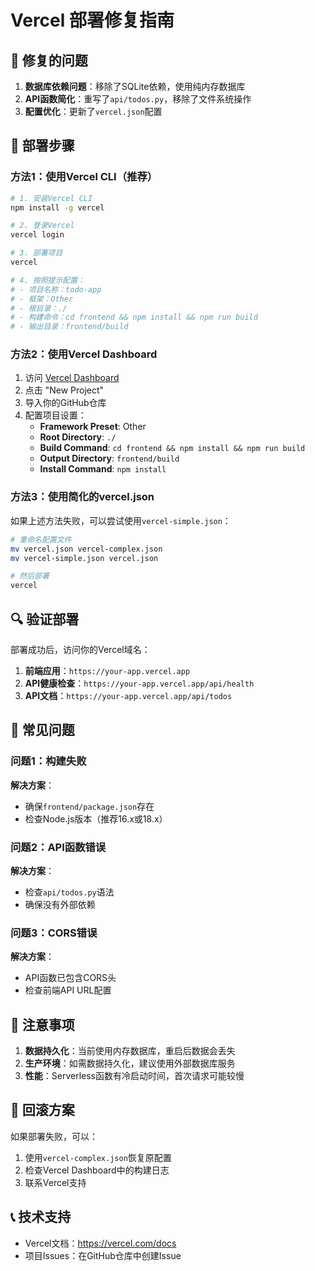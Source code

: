 # Vercel 部署修复指南

## 🔧 修复的问题

1. **数据库依赖问题**：移除了SQLite依赖，使用纯内存数据库
2. **API函数简化**：重写了`api/todos.py`，移除了文件系统操作
3. **配置优化**：更新了`vercel.json`配置

## 🚀 部署步骤

### 方法1：使用Vercel CLI（推荐）

```bash
# 1. 安装Vercel CLI
npm install -g vercel

# 2. 登录Vercel
vercel login

# 3. 部署项目
vercel

# 4. 按照提示配置：
# - 项目名称：todo-app
# - 框架：Other
# - 根目录：./
# - 构建命令：cd frontend && npm install && npm run build
# - 输出目录：frontend/build
```

### 方法2：使用Vercel Dashboard

1. 访问 [Vercel Dashboard](https://vercel.com/dashboard)
2. 点击 "New Project"
3. 导入你的GitHub仓库
4. 配置项目设置：
   - **Framework Preset**: Other
   - **Root Directory**: `./`
   - **Build Command**: `cd frontend && npm install && npm run build`
   - **Output Directory**: `frontend/build`
   - **Install Command**: `npm install`

### 方法3：使用简化的vercel.json

如果上述方法失败，可以尝试使用`vercel-simple.json`：

```bash
# 重命名配置文件
mv vercel.json vercel-complex.json
mv vercel-simple.json vercel.json

# 然后部署
vercel
```

## 🔍 验证部署

部署成功后，访问你的Vercel域名：

1. **前端应用**：`https://your-app.vercel.app`
2. **API健康检查**：`https://your-app.vercel.app/api/health`
3. **API文档**：`https://your-app.vercel.app/api/todos`

## 🐛 常见问题

### 问题1：构建失败
**解决方案**：
- 确保`frontend/package.json`存在
- 检查Node.js版本（推荐16.x或18.x）

### 问题2：API函数错误
**解决方案**：
- 检查`api/todos.py`语法
- 确保没有外部依赖

### 问题3：CORS错误
**解决方案**：
- API函数已包含CORS头
- 检查前端API URL配置

## 📝 注意事项

1. **数据持久化**：当前使用内存数据库，重启后数据会丢失
2. **生产环境**：如需数据持久化，建议使用外部数据库服务
3. **性能**：Serverless函数有冷启动时间，首次请求可能较慢

## 🔄 回滚方案

如果部署失败，可以：

1. 使用`vercel-complex.json`恢复原配置
2. 检查Vercel Dashboard中的构建日志
3. 联系Vercel支持

## 📞 技术支持

- Vercel文档：https://vercel.com/docs
- 项目Issues：在GitHub仓库中创建Issue
